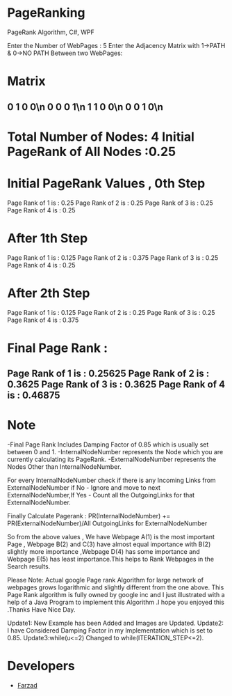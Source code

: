 # PageRanking
PageRank Algorithm, C#, WPF







Enter the Number of WebPages : 5
Enter the Adjacency Matrix with 1->PATH & 0->NO PATH Between two WebPages:

# Matrix

0 1 0 0\n
0 0 0 1\n
1 1 0 0\n
0 0 1 0\n
---------------------------------------------------------------
# Total Number of Nodes: 4	 Initial PageRank of All Nodes :0.25

# Initial PageRank Values , 0th Step 
 Page Rank of 1 is :	0.25
 Page Rank of 2 is :	0.25
 Page Rank of 3 is :	0.25
 Page Rank of 4 is :	0.25

# After 1th Step 
Page Rank of 1 is :	0.125
Page Rank of 2 is :	0.375
Page Rank of 3 is :	0.25
Page Rank of 4 is :	0.25

# After 2th Step 
Page Rank of 1 is :	0.125
Page Rank of 2 is :	0.25
Page Rank of 3 is :	0.25
Page Rank of 4 is :	0.375

# Final Page Rank : 
 Page Rank of 1 is :	0.25625
 Page Rank of 2 is :	0.3625
 Page Rank of 3 is :	0.3625
 Page Rank of 4 is :	0.46875
---------------------------------------------------------------
# Note
-Final Page Rank Includes Damping Factor of 0.85 which is usually set between 0 and 1.
-InternalNodeNumber represents the Node which you are currently calculating its PageRank.
-ExternalNodeNumber represents the Nodes Other than InternalNodeNumber.


For every InternalNodeNumber check if there is any Incoming Links from ExternalNodeNumber if No - Ignore and move to next ExternalNodeNumber,If Yes - Count all the OutgoingLinks for that ExternalNodeNumber.

Finally Calculate Pagerank :
PR(InternalNodeNumber) += PR(ExternalNodeNumber)/All OutgoingLinks for ExternalNodeNumber

So from the above values , We have Webpage A(1) is the most important Page , Webpage B(2) and C(3) have almost equal importance with B(2) slightly more importance ,Webpage D(4) has some importance and Webpage E(5) has least importance.This helps to Rank Webpages in the Search results.

Please Note: Actual google Page rank Algorithm for large network of webpages grows logarithmic and slightly different from the one above. This Page Rank algorithm is fully owned by google inc and I just illustrated with a help of a Java Program to implement this Algorithm .I hope you enjoyed this .Thanks Have Nice Day.

Update1: New Example has been Added and Images are Updated.
Update2: I have Considered Damping Factor in my Implementation which is set to 0.85.
Update3:while(u<=2) Changed to while(ITERATION_STEP<=2).

# Developers
 - [Farzad](https://github.com/theveloper90) 
